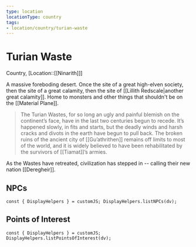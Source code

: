```yaml
---
type: location
locationType: country
tags: 
- location/country/turian-waste
---
```


# Turian Waste
Country, [Location::[[Ninarith]]]

A massive foreboding desert. Once the site of a great high-elven society, then the site of a great calamity, then the site of [[Lillith Redscale|another great calamity]]. Home to monsters and other things that shouldn't be on the [[Material Plane]].

> The Turian Wastes, for so long an ugly and painful blemish on the continent’s face, have in the last two centuries begun to recede. It’s happened slowly, in fits and starts, but the deadly winds and harsh cracks and divots in the earth have begun to pull back. The broken ruins of the ancient city of [[Gu’athrithen]] remains off limits to most of the world, and it is widely believed to have been rehabilitated by the survivors of [[Tiamat]]’s armies.

As the Wastes have retreated, civilization has stepped in -- calling their new nation [[Deregheir]].

## NPCs

```dataviewjs
const { DisplayHelpers } = customJS; DisplayHelpers.listNPCs(dv);
```

## Points of Interest

```dataviewjs
const { DisplayHelpers } = customJS; DisplayHelpers.listPointsOfInterest(dv);
```
